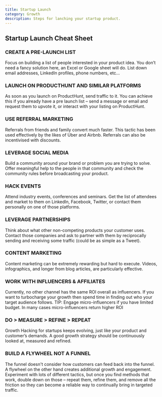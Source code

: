 ```yaml
---
title: Startup Launch
category: Growth
description: Steps for lanching your startup product.
---
```


## Startup Launch Cheat Sheet

### CREATE A PRE-LAUNCH LIST

Focus on building a list of people interested in your product idea. You don’t need a fancy solution here, an Excel or Google sheet will do. List down email addresses, LinkedIn profiles, phone numbers, etc…

### LAUNCH ON PRODUCTHUNT AND SIMILAR PLATFORMS
As soon as you launch on ProductHunt, send traffic to it. You can achieve this if you already have a pre launch list – send a message or email and request them to upvote
it, or interact with your listing on ProductHunt.

### USE REFERRAL MARKETING
Referrals from friends and family convert much faster. This tactic has been used effectively by the likes of Uber and Airbnb. Referrals can also be incentivised with discounts.

### LEVERAGE SOCIAL MEDIA
Build a community around your brand or problem you are
trying to solve. Offer meaningful help to the people in that community and check the community rules before broadcasting your product.

### HACK EVENTS
Attend industry events, conferences and seminars. Get the list
of attendees and market to them on LinkedIn, Facebook, Twitter, or contact them personally on one of those platforms.

### LEVERAGE PARTNERSHIPS
Think about what other non-competing products your customer uses. Contact those companies and ask to partner with them by reciprocally sending and receiving some traffic (could be as simple as a Tweet).

### CONTENT MARKETING
Content marketing can be extremely rewarding but hard to execute. Videos, infographics, and longer from blog articles, are particularly effective.
 
### WORK WITH INFLUENCERS & AFFILIATES
Currently, no other channel has the same ROI overall as influencers. If you want to turbocharge your growth then spend
time in finding out who your target audience follows. TIP: Engage micro-influencers if you have limited budget. In many cases micro-influencers return higher ROI

### DO > MEASURE > REFINE > REPEAT
Growth Hacking for startups keeps evolving, just like your product and customer’s demands. A good growth strategy should be continuously looked at, measured and refined.

### BUILD A FLYWHEEL NOT A FUNNEL
The funnel doesn't consider how customers can feed back into the funnel. A flywheel on the other hand creates additional growth and engagement. Experiment with lots of different tactics, but once you find methods that work, double down on those – repeat them, refine them, and remove all the friction so they can become a reliable way to continually bring in targeted traffic.
